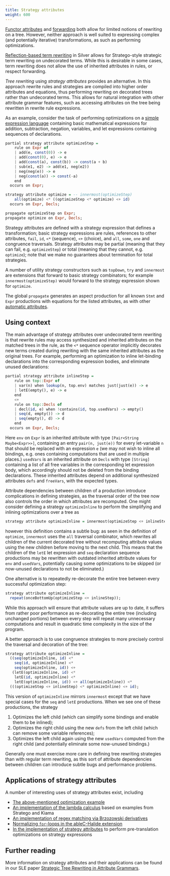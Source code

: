 ```yaml
---
title: Strategy attributes
weight: 600
---
```


[Functor attributes](../strategy-attributes) and [forwarding](../../ref/stmt/forwarding) both allow for limited notions of rewriting on a tree.  However, neither approach is well suited to expressing complex (and potentially iterative) transformations, as such as performing optimizations.

[Reflection-based term rewriting](../reflection) in Silver allows for Stratego-style strategic term rewriting on undecorated terms.  While this is desirable in some cases, term rewriting does not allow the use of inherited attributes in rules, or respect forwarding.

*Tree rewriting* using *strategy attributes* provides an alternative.  In this approach rewrite rules and strategies are compiled into higher order attributes and equations, thus performing rewriting on decorated trees rather than undecorated terms.  This allows for natural integration with other attribute grammar features, such as accessing attributes on the tree being rewritten in rewrite rule expressions.

As an example, consider the task of performing optimizations on a [simple expression language](https://github.com/melt-umn/rewriting-optimization-demo) containing basic mathematical expressions for addition, subtraction, negation, variables, and let expressions containing sequences of declarations.

```haskell
partial strategy attribute optimizeStep =
    rule on Expr of
    | add(e, const(0)) -> e
    | add(const(0), e) -> e
    | add(const(a), const(b)) -> const(a + b)
    | sub(e1, e2) -> add(e1, neg(e2))
    | neg(neg(e)) -> e
    | neg(const(a)) -> const(-a)
    end
  occurs on Expr;

strategy attribute optimize = -- innermost(optimizeStep)
    all(optimize) <* ((optimizeStep <* optimize) <+ id)
  occurs on Expr, Decls;

propagate optimizeStep on Expr;
propagate optimize on Expr, Decls;
```

Strategy attributes are defined with a strategy expression that defines a transformation; basic strategy expressions are rules, references to other attributes, `fail`, `id`, `<*` (sequence), `<+` (choice), and `all`, `some`, `one` and congruence traversals.  Strategy attributes may be partial (meaning that they can fail, e.g. `optimizeStep`) or total (meaning that they cannot, e.g. `optimize`); note that we make no guarantees about termination for total strategies.

A number of utility strategy constructors such as `topDown`, `try` and `innermost` are extensions that forward to basic strategy combinators; for example `innermost(optimizeStep)` would forward to the strategy expression shown for `optimize`.

The global `propagate` generates an aspect production for all known `Stmt` and `Expr` productions with equations for the listed attributes, as with other [automatic attributes](../automatic-attributes).

## Using context
The main advantage of strategy attributes over undecorated term rewriting is that rewrite rules may access synthesized and inherited attributes on the matched trees in the rule, as the `<*` sequence operator implicitly decorates new terms created during rewriting with the same inherited attributes as the original trees.  For example, performing an optimization to inline let-binding declarations into the corresponding expression bodies, and eliminate unused declarations:
```haskell
partial strategy attribute inlineStep =
    rule on top::Expr of
    | var(n) when lookup(n, top.env) matches just(just(e)) -> e
    | letE(empty(), e) -> e
    end
    <+
    rule on top::Decls of
    | decl(id, e) when !contains(id, top.usedVars) -> empty()
    | seq(d, empty()) -> d
    | seq(empty(), d) -> d
    end
  occurs on Expr, Decls;
```
Here `env` on `Expr` is an inherited attribute with type `[Pair<String Maybe<Expr>>]`, containing an entry `pair(n, just(e))` for every let-variable `n` that should be replaced with an expression `e` (we may not wish to inline all bindings, e.g. ones containing computations that are used in multiple places.)  `usedVars` is an inherited attribute on `Decls` with type `[String]` containing a list of all free variables in the corresponding let expression body, which accordingly should not be deleted from the binding declarations.  These inherited attributes depend on additional synthesized attributes `defs` and `freeVars`, with the expected types.

Attribute dependencies between children of a production introduce complications in defining strategies, as the traversal order of the tree now also controls the order in which attributes are recomputed.  One might consider defining a strategy `optimizeInline` to perform the simplifying and inlining optimizations over a tree as
```haskell
strategy attribute optimizeInline = innermost(optimizeStep <+ inlineStep));
```
however this definition contains a subtle bug: as seen in the definition of `optimize`, `innermost` uses the `all` traversal combinator, which rewrites all children of the current decorated tree without recomputing attribute values using the new children before moving to the next child.  This means that the children of the `letE` let expression and `seq` declaration sequence productions may be rewritten with outdated inherited attribute values for `env` and `usedVars`, potentially causing some optimizations to be skipped (or now-unused declarations to not be eliminated.)

One alternative is to repeatedly re-decorate the entire tree between every successful optimization step:
```haskell
strategy attribute optimizeInline =
  repeat(onceBottomUp(optimizeStep <+ inlineStep));
```
While this approach will ensure that attribute values are up to date, it suffers from rather poor performance as re-decorating the entire tree (including unchanged portions) between every step will repeat many unnecessary computations and result in quadratic time complexity in the size of the program.

A better approach is to use congruence strategies to more precisely control the traversal and decoration of the tree:
```haskell
strategy attribute optimizeInline =
  ((seq(optimizeInline, id) <*
    seq(id, optimizeInline) <*
    seq(optimizeInline, id)) <+
   (letE(optimizeInline, id) <*
    letE(id, optimizeInline) <*
    letE(optimizeInline, id)) <+ all(optimizeInline)) <*
  (((optimizeStep <+ inlineStep) <* optimizeInline) <+ id);
```
This version of `optimizeInline` mirrors `innermost` except that we have special cases for the `seq` and `letE` productions.  When we see one of these productions, the strategy
1. Optimizes the left child (which can simplify some bindings and enable them to be inlined);
2. Optimizes the right child using the new `defs` from the left child (which can remove some variable references);
3. Optimizes the left child again using the new `usedVars` computed from the right child (and potentially eliminate some now-unused bindings.)

Generally one must exercise more care in defining tree rewriting strategies than with regular term rewriting, as this sort of attribute dependencies between children can introduce subtle bugs and performance problems.

## Applications of strategy attributes
A number of interesting uses of strategy attributes exist, including
* [The above-mentioned optimization example](https://github.com/melt-umn/rewriting-optimization-demo)
* [An implementation of the lambda calculus](https://github.com/melt-umn/lambda-calculus/blob/develop/grammars/edu.umn.cs.melt.lambdacalc/strategy_attributes/Eval.sv) based on examples from Stratego and Kiama
* [An implementation of regex matching via Brzozowski derivatives](https://github.com/melt-umn/rewriting-regex-matching)
* [Normalizing `for`-loops in the ableC-Halide extension](https://github.com/melt-umn/ableC-halide/blob/develop/grammars/edu.umn.cs.melt.exts.ableC.halide/abstractsyntax/IterStmt.sv)
* [In the implementation of strategy attributes](https://github.com/melt-umn/silver/blob/develop/grammars/silver/extension/strategyattr/StrategyExpr.sv) to perform pre-translation optimizations on strategy expressions

## Further reading
More information on strategy attributes and their applications can be found in our SLE paper [Strategic Tree Rewriting in Attribute Grammars](https://www-users.cs.umn.edu/~evw/pubs/kramer20sle).
